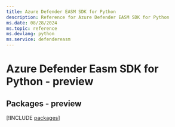```yaml
---
title: Azure Defender EASM SDK for Python
description: Reference for Azure Defender EASM SDK for Python
ms.date: 08/28/2024
ms.topic: reference
ms.devlang: python
ms.service: defendereasm
---
```

# Azure Defender Easm SDK for Python - preview
## Packages - preview
[!INCLUDE [packages](defender-easm-index.md)]